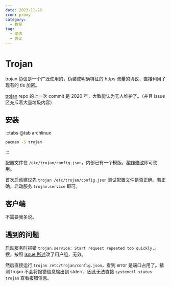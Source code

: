 ```yaml
---
date: 2023-11-26
icon: proxy
category:
  - 教程
tag:
  - 网络
  - 协议
---
```


# Trojan

trojan 协议是一个广泛使用的，伪装成明确特征的 https 流量的协议，直接利用了现有的 tls 加密。

[trojan](https://github.com/trojan-gfw/trojan) repo 的上一次 commit 是 2020 年，大致能认为无人维护了。（并且 issue 区充斥着大量垃圾内容）

## 安装

:::tabs
@tab archlinux

```sh
pacman -S trojan
```

:::

配置文件在 `/etc/trojan/config.json`，内部已有一个模版，[稍作修改](https://trojan-gfw.github.io/trojan/config)即可使用。

首次启动建议先 `trojan /etc/trojan/config.json` 测试配置文件是否正确。若正确，启动服务 `trojan.service` 即可。

## 客户端

不需要我多说。

## 遇到的问题

启动服务时报错 `trojan.service: Start request repeated too quickly.`。搜，按照 [issue 所述](https://github.com/trojan-gfw/trojan/issues/387)改了用户组，无效。

然后直接运行 `trojan /etc/trojan/config.json`，看到 error 是端口占用了。猜测 trojan 不会将报错信息输出到 stderr，因此无法直接 `systemctl status trojan` 查看报错信息。
